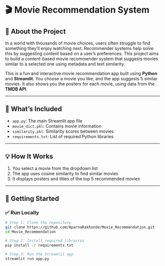 # 🎬 Movie Recommendation System

## 👋 About the Project  

In a world with thousands of movie choices, users often struggle to find something they’ll enjoy watching next. Recommender systems help solve this by suggesting content based on a user’s preferences. This project aims to build a content-based movie recommender system that suggests movies similar to a selected one using metadata and text similarity.

This is a fun and interactive movie recommendation app built using **Python** and **Streamlit**. You choose a movie you like, and the app suggests 5 similar movies. It also shows you the posters for each movie, using data from the **TMDB API**.

---

## 📁 What’s Included  
- `app.py`: The main Streamlit app file  
- `movie_dict.pkl`: Contains movie information  
- `similarity.pkl`: Similarity scores between movies  
- `requirements.txt`: List of required Python libraries  

---

## 💡 How It Works  
1. You select a movie from the dropdown list  
2. The app uses cosine similarity to find similar movies  
3. It displays posters and titles of the top 5 recommended movies  

---

## 🔧 Getting Started

### ✅ Run Locally

```bash
# Step 1: Clone the repository
git clone https://github.com/AparnaRakhonde/Movie_Recommendation.git
cd Movie_Recommendation

# Step 2: Install required libraries
pip install -r requirements.txt

# Step 3: Run the Streamlit app
streamlit run app.py
